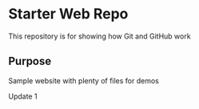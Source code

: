 # Starter Web Repo

This repository is for showing how Git and GitHub work

## Purpose

Sample website with plenty of files for demos

Update 1
